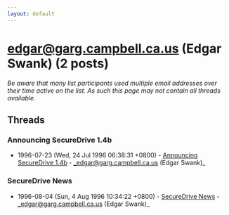 ```yaml
---
layout: default
---
```


# edgar@garg.campbell.ca.us (Edgar Swank) (2 posts)

_Be aware that many list participants used multiple email addresses over their time active on the list. As such this page may not contain all threads available._

## Threads

### Announcing SecureDrive 1.4b
+ 1996-07-23 (Wed, 24 Jul 1996 06:38:31 +0800) - [Announcing SecureDrive 1.4b](/archive/1996/07/95826ed2915e38f8e1653a989d41c24268b7961fc7cb043f69556afb30b3a0a8) - _edgar@garg.campbell.ca.us (Edgar Swank)_

### SecureDrive News
+ 1996-08-04 (Sun, 4 Aug 1996 10:34:22 +0800) - [SecureDrive News](/archive/1996/08/c73e9837bd3cc7c9db0fa2dcde896ac4e6f2d1833ebf29ef13c17a384f0dea52) - _edgar@garg.campbell.ca.us (Edgar Swank)_

